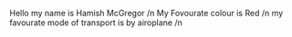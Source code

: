 Hello my name is Hamish McGregor /n
My Fovourate colour is Red /n
my favourate mode of transport is by airoplane /n
